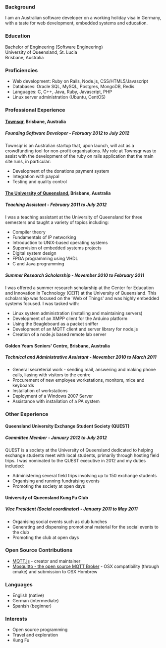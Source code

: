 ### Background

I am an Australian software developer on a working holiday visa
in Germany, with a taste for web development, embedded systems
and education.

### Education

Bachelor of Engineering (Software Engineering)  
University of Queensland, St. Lucia  
Brisbane, Australia  

### Proficiencies

* Web development: Ruby on Rails, Node.js, CSS/HTML5/Javascript
* Databases: Oracle SQL, MySQL, Postgres, MongoDB, Redis
* Languages: C, C++, Java, Ruby, Javascript, PHP
* Linux server administration (Ubuntu, CentOS)

### Professional Experience

#### [Townsqr](http://townsqr.com.au), Brisbane, Australia

##### Founding Software Developer - February 2012 to July 2012

Townsqr is an Australian startup that, upon launch, will act
as a crowdfunding tool for non-profit organisations. My role
at Townsqr was to assist with the development of the ruby on rails
application that the main site runs, in particular:

* Development of the donations payment system
* Integration with paypal
* Testing and quality control

#### [The University of Queensland](http://uq.edu.au), Brisbane, Australia

##### Teaching Assistant - February 2011 to July 2012

I was a teaching assistant at the University of Queensland for
three semesters and taught a variety of topics including:

* Compiler theory
* Fundamentals of IP networking
* Introduction to UNIX-based operating systems
* Supervision of embedded systems projects
* Digital system design
* FPGA programming using VHDL
* C and Java programming

##### Summer Research Scholarship - November 2010 to February 2011

I was offered a summer research scholarship at the Center for Education 
and Innovation in Technology (CEIT) at the University of Queensland. 
This scholarship was focused on the 'Web of Things' and was highly
embedded systems focused. I was tasked with:

* Linux system administration (installing and maintaining servers)
* Development of an XMPP client for the Arduino platform
* Using the Beagleboard as a packet sniffer
* Development of an MQTT client and server library for node.js
* Creation of a node.js based remote lab server

#### Golden Years Seniors' Centre, Brisbane, Australia

##### Technical and Administrative Assistant - November 2010 to March 2011

* General secreterial work - sending mail, answering and making 
phone calls, liasing with visitors to the centre
* Procurement of new employee workstations, monitors, mice and keyboards
* Installation of workstations
* Deployment of a Windows 2007 Server
* Assistance with installation of a PA system

### Other Experience

#### Queensland University Exchange Student Society (QUEST)

##### Committee Member - January 2012 to July 2012

QUEST is a society at the University of Queensland dedicated to helping exchange students meet with local students, primarily through hosting field trips. I was nominated to the QUEST executive in 2012 and my duties included:

* Administering several field trips involving up to 150 exchange students
* Organising and running fundraising events
* Promoting the society at open days

#### University of Queensland Kung Fu Club

##### Vice President (Social coordinator) - January 2011 to May 2011

* Organising social events such as club lunches
* Generating and dispensing promotional material for the social events to the club
* Promoting the club at open days

### Open Source Contributions

* [MQTT.js](http://github.com/adamvr/MQTT.js) - creator and maintainer
* [Mosquitto - the open source MQTT Broker](http://mosquitto.org) - OSX compatibility (through cmake) and submission to OSX Hombrew

### Languages

* English (native)
* German (intermediate)
* Spanish (beginner)

### Interests

* Open source programming
* Travel and exploration
* Kung Fu
